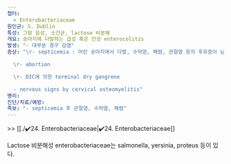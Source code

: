 ```yaml
---
챕터:
  - Enterobacteriaceae
원인균: S. Dublin
특성: 그람 음성, 소간균, lactose 비분해
개요: 송아지에 다발하는 급성 혹은 만성 enterocolitis
발생: "- 대부분 경구 감염"
증상: "\r- septicemia : 어린 송아지에서 다발, 수막염, 폐렴, 관절염 등의 후유증이 남음

  \r- abortion

  \r- DIC에 의한 terminal dry gangrene

  - nervous signs by cervical osteomyelitis"
병리: 
진단/치료/예방: 
족보: "- septicemia 후 관절염, 수막염, 폐렴"
---
```

\>> [[./✔️24. Enterobacteriaceae|✔️24. Enterobacteriaceae]]

Lactose 비분해성 enterobacteriaceae는 salmonella, yersinia, proteus 등이 있다.